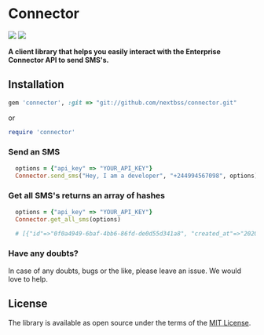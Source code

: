 # Connector

[![](https://img.shields.io/badge/connector-blue)](https://www.nextbss.co.ao)
[![](https://img.shields.io/badge/nextbss-opensource-blue.svg)](https://www.nextbss.co.ao)

**A client library that helps you easily interact with the Enterprise Connector API to send SMS's.**


## Installation
```ruby
gem 'connector', :git => "git://github.com/nextbss/connector.git"
```
or

```ruby
require 'connector'
```

### Send an SMS
```ruby
  options = {"api_key" => "YOUR_API_KEY"}
  Connector.send_sms("Hey, I am a developer", "+244994567098", options)
```

### Get all SMS's returns an array of hashes 
```ruby
  options = {"api_key" => "YOUR_API_KEY"}
  Connector.get_all_sms(options)

  # [{"id"=>"0f0a4949-6baf-4bb6-86fd-de0d55d341a8", "created_at"=>"2020-04-24T19:17:01.4", "content"=>"This message from EC 01", "phone_number"=>"+244999000111", "number_of_messages"=>1, "status"=>"PROCESSING"}, {"id"=>"121e635b-0dc2-475a-929d-d10e726cfc36", "created_at"=>"2020-04-24T10:43:16.067", "content"=>"This message is from EC 02", "number_of_messages"=>1, "status"=>"PROCESSING"}] 
```

### Have any doubts?
In case of any doubts, bugs or the like, please leave an issue. We would love to help.

License
----------------

The library is available as open source under the terms of the [MIT License](http://opensource.org/licenses/MIT).
